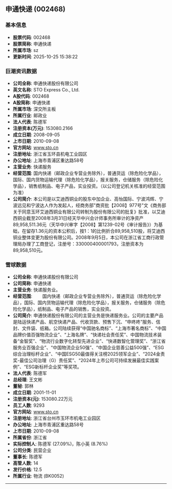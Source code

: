 ## 申通快递 (002468)

### 基本信息

- **股票代码**: 002468
- **股票简称**: 申通快递
- **所属市场**: sz
- **更新时间**: 2025-10-25 15:38:22

### 巨潮资讯数据

- **公司全称**: 申通快递股份有限公司
- **英文名称**: STO Express Co., Ltd.
- **A股代码**: 002468
- **A股简称**: 申通快递
- **所属市场**: 深交所主板
- **所属行业**: 邮政业
- **法人代表**: 陈德军
- **注册资本(万元)**: 153080.2166
- **成立日期**: 2008-09-05
- **上市日期**: 2010-09-08
- **官方网站**: www.sto.cn
- **注册地址**: 浙江省玉环县机电工业园区
- **办公地址**: 上海市青浦区重达路58号
- **主营业务**: 快递服务
- **经营范围**: 国内快递（邮政企业专营业务除外），普通货运（除危险化学品），国际、国内货物运输代理（除危险化学品），报关服务，仓储服务（除危险化学品），销售纸制品、电子产品，实业投资。（以公司登记机关核准的经营范围为准）
- **公司简介**: 本公司是以艾迪西铜业的股东中加企业、高怡国际、宁波鸿辉、宁波远见和宁波达人作为发起人，经商务部"商资批【2008】977号"文《商务部关于同意玉环艾迪西铜业有限公司转制为股份有限公司的批复》批准，以艾迪西铜业截至2008年3月31日经天华中兴会计师事务所审计的净资产89,958,511.36元（天华中兴审字【2008】第1239-02号《审计报告》）为基础，在留存1.36元的资本公积后，按1：1的比例折合89,958,510股，将艾迪西铜业整体变更为股份有限公司。2008年9月5日，本公司在浙江省工商行政管理局办理了工商登记，注册号：330000400001793，注册资本为89,958,510元。

### 雪球数据

- **公司全称**: 申通快递股份有限公司
- **公司简称**: 申通快递
- **主营业务**: 快递服务业。
- **经营范围**: 　　国内快递（邮政企业专营业务除外），普通货运（除危险化学品），国际、国内货物运输代理（除危险化学品），报关服务，仓储服务（除危险化学品），纸制品、电子产品的销售，实业投资。
- **公司简介**: 申通快递股份有限公司的主营业务是快递服务业。公司的主要产品是陆运快递产品、航空快递产品、代收货款、预售下沉、“申咚咚”服务、信封、文件袋、纸箱。公司陆续获得“中国驰名商标”、“上海市著名商标”、“中国品牌价值百强物流企业”、“上海名牌”、“快递社会责任奖”、中国物流技术装备“金智奖”、“物流行业数字化转型先进企业”、“快递数智化管理奖”、“浙江省服务业百强企业”、“中国物流企业50强”、“中国企业慈善公益500强”、“ESG综合治理标杆企业”、“中国ESG50最值得关注榜2025领军企业”、“2024金责奖-最佳公司治理（G）责任奖”、“2024年上市公司可持续发展最佳实践案例”、“ESG新标杆企业奖”等奖项。
- **法人代表**: 陈德军
- **总经理**: 王文彬
- **董秘**: 郭林
- **成立日期**: 2001-11-01
- **注册资本(元)**: 153080.22万元
- **员工人数**: 9293
- **官方网站**: www.sto.cn
- **注册地址**: 浙江省台州市玉环市机电工业园区
- **办公地址**: 上海市青浦区重达路58号
- **上市日期**: 2010-09-08
- **所属省份**: 浙江省
- **实际控制人**: 陈德军 (27.09%)，陈小英 (8.76%)
- **公司分类**: 民营企业
- **董事长**: 陈德军
- **高管人数**: 14
- **发行价格**: 12.5
- **所属行业**: 物流 (BK0052)

---